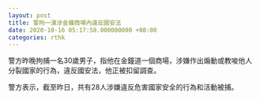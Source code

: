 ```yaml
---
layout: post
title: 警拘一漢涉金鐘商場內違反國安法
date: 2020-10-16 05:17:58.000000000 +08:00
categories: rthk
---
```


警方昨晚拘捕一名30歲男子，指他在金鐘道一個商場，涉嫌作出煽動或教唆他人分裂國家的行為，違反國安法，他正被扣留調查。

警方表示，截至昨日，共有28人涉嫌違反危害國家安全的行為和活動被捕。
